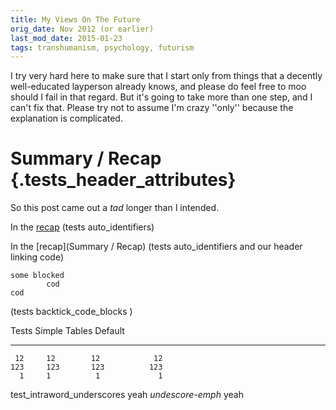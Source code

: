 ```yaml
---
title: My Views On The Future
orig_date: Nov 2012 (or earlier)
last_mod_date: 2015-01-23
tags: transhumanism, psychology, futurism
---
```



I try very hard here to make sure that I start only from things that
a decently well-educated layperson already knows, and please do feel
free to moo
should I fail in that  regard.  But it's going to take more than one
step, and I can't fix that.  Please try not to assume I'm crazy
''only'' because the explanation is complicated.

# Summary / Recap {.tests_header_attributes}

So this post came out a *tad* longer than I intended.

In the [recap](#summary-recap) (tests auto_identifiers)

In the [recap](Summary / Recap) (tests auto_identifiers and our
header linking code)

``` {.tests_fenced_code_attributes}
some blocked
        cod
cod
```
(tests backtick_code_blocks )

  Tests     Simple   Tables     Default
-------     ------ ----------   -------
     12     12        12            12
    123     123       123          123
      1     1          1             1

test_intraword_underscores
yeah _undescore-emph_ yeah
